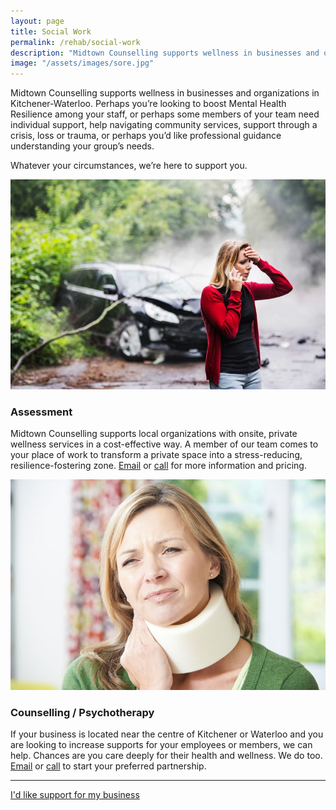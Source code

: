 ```yaml
---
layout: page
title: Social Work
permalink: /rehab/social-work
description: "Midtown Counselling supports wellness in businesses and organizations in Kitchener-Waterloo. Perhaps you’re looking to boost Mental Health Resilience among your staff, or perhaps some members of your team need individual support, help navigating community services, support through a crisis, loss or trauma, or perhaps you’d like professional guidance understanding your group’s needs."
image: "/assets/images/sore.jpg"
---
```

Midtown Counselling supports wellness in businesses and organizations in Kitchener-Waterloo. Perhaps you’re looking to boost Mental Health Resilience among your staff, or perhaps some members of your team need individual support, help navigating community services, support through a crisis, loss or trauma, or perhaps you’d like professional guidance understanding your group’s needs. 

Whatever your circumstances, we’re here to support you. 


<div class="service-item">
<div class="service-item-title">
<img src="/assets/images/crash-cell-phone.jpg" alt="" id="assessment">
</div>
<div class="service-item-description" markdown="1">

### Assessment

Midtown Counselling supports local organizations with onsite, private wellness services in a cost-effective way. A member of our team comes to your place of work to transform a private space into a stress-reducing, resilience-fostering zone. [Email](mailto:admin@midtowncounselling.ca) or [call](tel:2263133335) for more information and pricing.

</div>
</div>

<div class="service-item">
<div class="service-item-title">
<img src="/assets/images/sore.jpg" alt="" id="counselling">
</div>
<div class="service-item-description" markdown="1">

### Counselling / Psychotherapy

If your business is located near the centre of Kitchener or Waterloo and you are looking to increase supports for your employees or members, we can help. Chances are you care deeply for their health and wellness. We do too. [Email](mailto:admin@midtowncounselling.ca) or [call](tel:2263133335) to start your preferred partnership.

</div>
</div>

___________

<div class="callout-link"><a class="link-button" href="/contact/#contactinfo">I'd like support for my business</a></div>